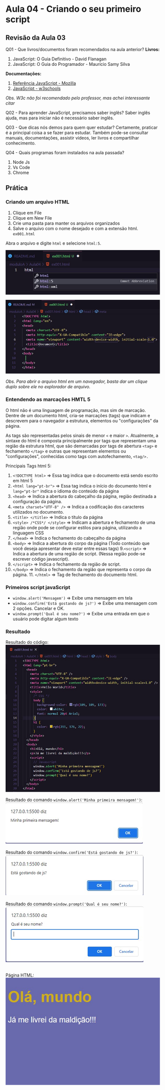 # Aula 04 - Criando o seu primeiro script

## Revisão da Aula 03

Q01 - Que livros/documentos foram recomendados na aula anterior?
**Livros:**

1. JavaScript: O Guia Definitivo - David Flanagan
2. JavaScript: O Guia do Programador - Maurício Samy Silva

**Documentações:**

1. [Referência JavaScript - Mozilla](https://developer.mozilla.org/pt-BR/docs/Web/JavaScript)
2. [JavaScript - w3schools](https://www.w3schools.com/js/)

_Obs. W3c não foi recomendado pelo professor, mas achei interessante citar_

Q02 - Para aprender JavaScript, precisamos saber inglês?
Saber inglês ajuda, mas para iniciar não é necessário saber inglês.

Q03 - Que dicas nós demos para quem quer estudar?
Certamente, praticar é a principal coisa a se fazer para estudar. Também pode-se consultar manuais, documentações, assistir vídeos, ler livros e compartilhar conhecimento.

Q04 - Quais programas foram instalados na aula passada?

1. Node Js
2. Vs Code
3. Chrome

## Prática

### Criando um arquivo HTML

1. Clique em File
2. Clique em New File
3. Crie uma pasta para manter os arquivos organizados
4. Salve o arquivo com o nome desejado e com a extensão html. `ex001.html`

Abra o arquivo e digite `html` e selecione `html:5`.

![Imagem ilustra como criar a estrutura html no vscode](html-emmet.jpg)

![estrutura html no vscode](html-estrutura.jpg)

_Obs. Para abrir o arquivo html em um navegador, basta dar um clique duplo sobre ele no explorador de arquivo._

### Entendendo as marcações HMTL 5

O html não é uma linguagem de programação, mas sim de marcação. Dentre de um documento html, cria-se marcações (tags) que indicam e descrevem para o navegador a estrutura, elementos ou "configurações" da página.

As tags são representadas pelos sinais de menor `<` e maior `>`.
Atualmente, a sintaxe do html é composta principalmente por tags que representam uma região da estrutura html, que são demarcadas por tags de abertura `<tag>` e fechamento `</tag>` e outras que representam elementos ou "configurações", conhecidas como tags com autofechamento, `<tag/>.`

Principais Tags html 5:

1. `<!DOCTYPE html>` => Essa tag indica que o documento está sendo escrito em html 5
2. `<html lang="pt-br">` => Essa tag indica o início do documento html e `lang="pt-br"` indica o idioma do conteúdo da página
3. `<head>` => Indica a abertura do cabeçalho da página, região destinada a configuração da página.
4. `<meta charset="UTF-8" />` => Indica a codificação dos caracteres utilizados no documento.
5. `<title> </title>` => Indica o título da página
6. `<style> /*CSS*/ </style>` => Indicam a abertura e fechamento de uma região onde pode se configurar estilos para página, utilizando a linguagem CSS
7. `</head>` => Indica o fechamento do cabeçalho da página
8. `<body>` => Indica a abertura do corpo da página (Todo conteúdo que você deseja apresentar deve estar entre essas tags) 9.`<script>` => Indica a abertura de uma região de script. (Nessa região pode-se escrever código javascript).
9. `</script>` => Indica o fechamento da região de script.
10. `</body>` => Indica o fechamento da região que representa o corpo da página. 11. `</html>` => Tag de fechamento do documento html.

### Primeiros script javaScript

- `window.alert('Mensagem')` => Exibe uma mensagem em tela
- `window.confirm('Está gostando de js?')` => Exibe uma mensagem com 2 opções. Cancelar e OK.
- `window.prompt('Qual é seu nome?')` => Exibe uma entrada em que o usuário pode digitar algum texto

### Resultado

Resultado do código:<br/>
![Estrutura html com comandos](html-estrutura-exemplo.jpg)

Resultado do comando `window.alert('Minha primeira mensagem!')`:<br/>
![Resultado do comando alert('')](alert.jpg)<br/><br/>
Resultado do comando `window.confirm('Está gostando de js?')`:<br/>
![Resultado do comando confirm('')](confirm.jpg)<br/><br/>
Resultado do comando `window.prompt('Qual é seu nome?')`:<br/>
![Resultado do comando prompt('Qual é seu nome?')](prompt.jpg)<br/><br/>

Página HTML:<br/>
![Resultado página html](page-html.jpg)
